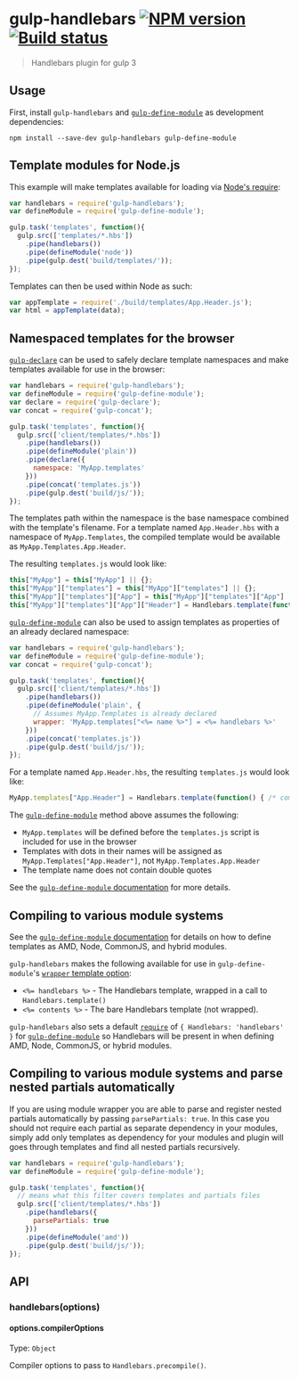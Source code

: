 # gulp-handlebars [![NPM version][npm-image]][npm-url] [![Build status][travis-image]][travis-url]
> Handlebars plugin for gulp 3

## Usage

First, install `gulp-handlebars` and [`gulp-define-module`][gulp-define-module] as development dependencies:

```shell
npm install --save-dev gulp-handlebars gulp-define-module
```

## Template modules for Node.js

This example will make templates available for loading via [Node's require](http://nodejs.org/api/globals.html#globals_require):

```js
var handlebars = require('gulp-handlebars');
var defineModule = require('gulp-define-module');

gulp.task('templates', function(){
  gulp.src(['templates/*.hbs'])
    .pipe(handlebars())
    .pipe(defineModule('node'))
    .pipe(gulp.dest('build/templates/'));
});
```

Templates can then be used within Node as such:

```js
var appTemplate = require('./build/templates/App.Header.js');
var html = appTemplate(data);
```

## Namespaced templates for the browser

[`gulp-declare`][gulp-declare] can be used to safely declare template namespaces and make templates available for use in the browser:


```js
var handlebars = require('gulp-handlebars');
var defineModule = require('gulp-define-module');
var declare = require('gulp-declare');
var concat = require('gulp-concat');

gulp.task('templates', function(){
  gulp.src(['client/templates/*.hbs'])
    .pipe(handlebars())
    .pipe(defineModule('plain'))
    .pipe(declare({
      namespace: 'MyApp.templates'
    }))
    .pipe(concat('templates.js'))
    .pipe(gulp.dest('build/js/'));
});
```

The templates path within the namespace is the base namespace combined with the template's filename. For a template named `App.Header.hbs` with a namespace of `MyApp.Templates`, the compiled template would be available as `MyApp.Templates.App.Header`.

The resulting `templates.js` would look like:

```js
this["MyApp"] = this["MyApp"] || {};
this["MyApp"]["templates"] = this["MyApp"]["templates"] || {};
this["MyApp"]["templates"]["App"] = this["MyApp"]["templates"]["App"] || {};
this["MyApp"]["templates"]["App"]["Header"] = Handlebars.template(function() { /* compiled template function */ });
```

[`gulp-define-module`][gulp-define-module] can also be used to assign templates as properties of an already declared namespace:

```js
var handlebars = require('gulp-handlebars');
var defineModule = require('gulp-define-module');
var concat = require('gulp-concat');

gulp.task('templates', function(){
  gulp.src(['client/templates/*.hbs'])
    .pipe(handlebars())
    .pipe(defineModule('plain', {
      // Assumes MyApp.Templates is already declared
      wrapper: 'MyApp.templates["<%= name %>"] = <%= handlebars %>'
    }))
    .pipe(concat('templates.js'))
    .pipe(gulp.dest('build/js/'));
});
```

For a template named `App.Header.hbs`, the resulting `templates.js` would look like:

```js
MyApp.templates["App.Header"] = Handlebars.template(function() { /* compiled template function */ };
```

The [`gulp-define-module`][gulp-define-module] method above assumes the following:

 - `MyApp.templates` will be defined before the `templates.js` script is included for use in the browser
 - Templates with dots in their names will be assigned as `MyApp.Templates["App.Header"]`, not `MyApp.Templates.App.Header`
 - The template name does not contain double quotes

See the [`gulp-define-module` documentation][gulp-define-module documentation] for more details.


## Compiling to various module systems

See the [`gulp-define-module` documentation][gulp-define-module documentation] for details on how to define templates as AMD, Node, CommonJS, and hybrid modules.

`gulp-handlebars` makes the following available for use in `gulp-define-module`'s [`wrapper` template option](https://github.com/wbyoung/gulp-define-module#optionswrapper):

 - `<%= handlebars %>` - The Handlebars template, wrapped in a call to `Handlebars.template()`
 - `<%= contents %>` - The bare Handlebars template (not wrapped).

`gulp-handlebars` also sets a default [`require`](https://github.com/wbyoung/gulp-define-module#optionsrequire) of `{ Handlebars: 'handlebars' }` for [`gulp-define-module`][gulp-define-module] so Handlebars will be present in when defining AMD, Node, CommonJS, or hybrid modules.


## Compiling to various module systems and parse nested partials automatically

If you are using module wrapper you are able to parse and register nested partials automatically by passing ```parsePartials: true```. In this case you should not require each partial as separate dependency in your modules, simply add only templates as dependency for your modules and plugin will goes through templates and find all nested partials recursively.

```js
var handlebars = require('gulp-handlebars');
var defineModule = require('gulp-define-module');

gulp.task('templates', function(){
  // means what this filter covers templates and partials files
  gulp.src(['client/templates/*.hbs'])
    .pipe(handlebars({
      parsePartials: true
    }))
    .pipe(defineModule('amd'))
    .pipe(gulp.dest('build/js/'));
});
```


## API

### handlebars(options)

#### options.compilerOptions
Type: `Object`

Compiler options to pass to `Handlebars.precompile()`.


[travis-url]: http://travis-ci.org/lazd/gulp-handlebars
[travis-image]: https://secure.travis-ci.org/lazd/gulp-handlebars.png?branch=master
[npm-url]: https://npmjs.org/package/gulp-handlebars
[npm-image]: https://badge.fury.io/js/gulp-handlebars.png

[gulp-define-module documentation]: https://github.com/wbyoung/gulp-define-module#definemoduletype-options
[gulp-define-module]: https://github.com/wbyoung/gulp-define-module
[gulp-handlebars]: https://github.com/lazd/gulp-handlebars
[gulp-declare]: https://github.com/lazd/gulp-declare
